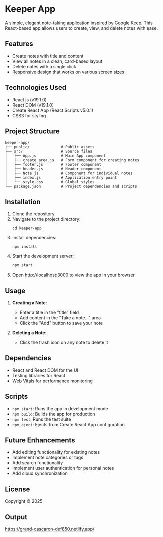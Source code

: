 # Keeper App

A simple, elegant note-taking application inspired by Google Keep. This React-based app allows users to create, view, and delete notes with ease.

## Features

- Create notes with title and content
- View all notes in a clean, card-based layout
- Delete notes with a single click
- Responsive design that works on various screen sizes

## Technologies Used

- React.js (v19.1.0)
- React DOM (v19.1.0)
- Create React App (React Scripts v5.0.1)
- CSS3 for styling

## Project Structure

```
keeper-app/
├── public/              # Public assets
├── src/                 # Source files
│   ├── App.js           # Main App component
│   ├── create_area.js   # Form component for creating notes
│   ├── footer.js        # Footer component
│   ├── header.js        # Header component
│   ├── Note.js          # Component for individual notes
│   ├── index.js         # Application entry point
│   └── style.css        # Global styles
└── package.json         # Project dependencies and scripts
```

## Installation

1. Clone the repository
2. Navigate to the project directory:
   ```
   cd keeper-app
   ```
3. Install dependencies:
   ```
   npm install
   ```
4. Start the development server:
   ```
   npm start
   ```
5. Open [http://localhost:3000](http://localhost:3000) to view the app in your browser

## Usage

1. **Creating a Note**:
   - Enter a title in the "title" field
   - Add content in the "Take a note..." area
   - Click the "Add" button to save your note

2. **Deleting a Note**:
   - Click the trash icon on any note to delete it

## Dependencies

- React and React DOM for the UI
- Testing libraries for React
- Web Vitals for performance monitoring

## Scripts

- `npm start`: Runs the app in development mode
- `npm build`: Builds the app for production
- `npm test`: Runs the test suite
- `npm eject`: Ejects from Create React App configuration

## Future Enhancements

- Add editing functionality for existing notes
- Implement note categories or tags
- Add search functionality
- Implement user authentication for personal notes
- Add cloud synchronization

## License

Copyright © 2025


## Output 
https://grand-cascaron-def850.netlify.app/
